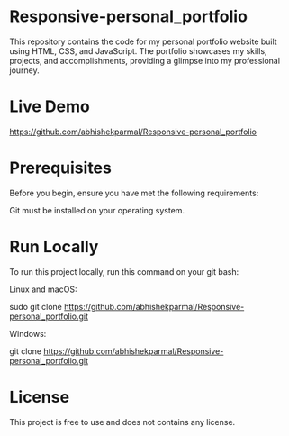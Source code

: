# Responsive-personal_portfolio
This repository contains the code for my personal portfolio website built using HTML, CSS, and JavaScript. The portfolio showcases my skills, projects, and accomplishments, providing a glimpse into my professional journey.

# Live Demo
https://github.com/abhishekparmal/Responsive-personal_portfolio


# Prerequisites
Before you begin, ensure you have met the following requirements: 
 
Git must be installed on your operating system.

# Run Locally
To run this project locally, run this command on your git bash:

Linux and macOS:

sudo git clone https://github.com/abhishekparmal/Responsive-personal_portfolio.git 

Windows:

git clone https://github.com/abhishekparmal/Responsive-personal_portfolio.git 

# License
This project is free to use and does not contains any license.
